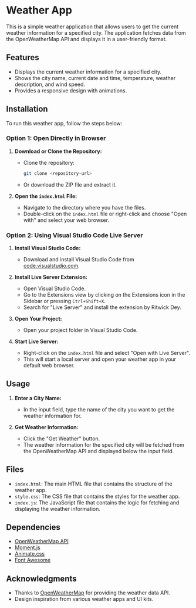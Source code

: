 # Weather App

This is a simple weather application that allows users to get the current weather information for a specified city. The application fetches data from the OpenWeatherMap API and displays it in a user-friendly format.

## Features

- Displays the current weather information for a specified city.
- Shows the city name, current date and time, temperature, weather description, and wind speed.
- Provides a responsive design with animations.

## Installation

To run this weather app, follow the steps below:

### Option 1: Open Directly in Browser

1. **Download or Clone the Repository:**
    - Clone the repository:
      ```sh
      git clone <repository-url>
      ```
    - Or download the ZIP file and extract it.

2. **Open the `index.html` File:**
    - Navigate to the directory where you have the files.
    - Double-click on the `index.html` file or right-click and choose "Open with" and select your web browser.


### Option 2: Using Visual Studio Code Live Server

1. **Install Visual Studio Code:**
    - Download and install Visual Studio Code from [code.visualstudio.com](https://code.visualstudio.com/).

2. **Install Live Server Extension:**
    - Open Visual Studio Code.
    - Go to the Extensions view by clicking on the Extensions icon in the Sidebar or pressing `Ctrl+Shift+X`.
    - Search for "Live Server" and install the extension by Ritwick Dey.

3. **Open Your Project:**
    - Open your project folder in Visual Studio Code.

4. **Start Live Server:**
    - Right-click on the `index.html` file and select "Open with Live Server".
    - This will start a local server and open your weather app in your default web browser.

## Usage

1. **Enter a City Name:**
    - In the input field, type the name of the city you want to get the weather information for.

2. **Get Weather Information:**
    - Click the "Get Weather" button.
    - The weather information for the specified city will be fetched from the OpenWeatherMap API and displayed below the input field.

## Files

- `index.html`: The main HTML file that contains the structure of the weather app.
- `style.css`: The CSS file that contains the styles for the weather app.
- `index.js`: The JavaScript file that contains the logic for fetching and displaying the weather information.

## Dependencies

- [OpenWeatherMap API](https://openweathermap.org/api)
- [Moment.js](https://momentjs.com/)
- [Animate.css](https://animate.style/)
- [Font Awesome](https://fontawesome.com/)


## Acknowledgments

- Thanks to [OpenWeatherMap](https://openweathermap.org/) for providing the weather data API.
- Design inspiration from various weather apps and UI kits.
